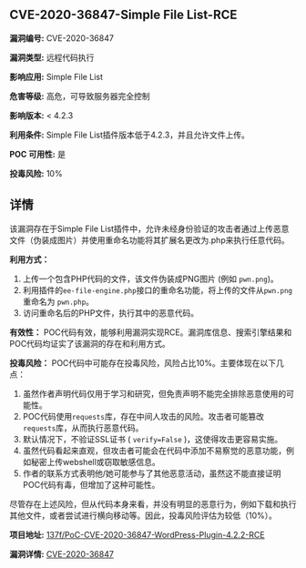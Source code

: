 ## CVE-2020-36847-Simple File List-RCE

**漏洞编号:** CVE-2020-36847

**漏洞类型:** 远程代码执行

**影响应用:** Simple File List

**危害等级:** 高危，可导致服务器完全控制

**影响版本:** < 4.2.3

**利用条件:** Simple File List插件版本低于4.2.3，并且允许文件上传。

**POC 可用性:** 是

**投毒风险:** 10%

## 详情

该漏洞存在于Simple File List插件中，允许未经身份验证的攻击者通过上传恶意文件（伪装成图片）并使用重命名功能将其扩展名更改为.php来执行任意代码。  

**利用方式：**
1.  上传一个包含PHP代码的文件，该文件伪装成PNG图片 (例如 `pwn.png`)。
2.  利用插件的`ee-file-engine.php`接口的重命名功能，将上传的文件从`pwn.png` 重命名为 `pwn.php`。
3.  访问重命名后的PHP文件，执行其中的恶意代码。

**有效性：**
POC代码有效，能够利用漏洞实现RCE。漏洞库信息、搜索引擎结果和POC代码均证实了该漏洞的存在和利用方式。

**投毒风险：**
POC代码中可能存在投毒风险，风险占比10%。主要体现在以下几点：
1.  虽然作者声明代码仅用于学习和研究，但免责声明不能完全排除恶意使用的可能性。
2.  POC代码使用`requests`库，存在中间人攻击的风险。攻击者可能篡改`requests`库，从而执行恶意代码。
3.  默认情况下，不验证SSL证书 ( `verify=False` )，这使得攻击更容易实施。
4.  虽然代码看起来直观，但攻击者可能会在代码中添加不易察觉的恶意功能，例如秘密上传webshell或窃取敏感信息。
5.  作者的联系方式表明他/她可能参与了其他恶意活动，虽然这不能直接证明POC代码有毒，但增加了这种可能性。

尽管存在上述风险，但从代码本身来看，并没有明显的恶意行为，例如下载和执行其他文件，或者尝试进行横向移动等。因此，投毒风险评估为较低（10%）。


**项目地址:** [137f/PoC-CVE-2020-36847-WordPress-Plugin-4.2.2-RCE](https://github.com/137f/PoC-CVE-2020-36847-WordPress-Plugin-4.2.2-RCE)

**漏洞详情:** [CVE-2020-36847](https://nvd.nist.gov/vuln/detail/CVE-2020-36847)